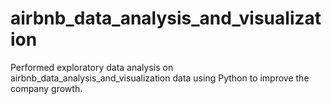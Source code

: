# airbnb_data_analysis_and_visualization
Performed exploratory data analysis on airbnb_data_analysis_and_visualization data using Python to improve the company growth.

